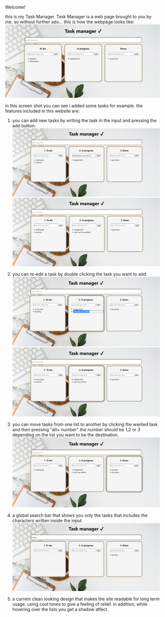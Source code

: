 Welcome!

this is my Task Manager. Task Manager is a web page brought to you by me.
so without further ado... this is how the webpage looks like:
![](images/mainpagess.jpg)

in this screen shot you can see i added some tasks for example.
the features included in this website are:
1. you can add new tasks by writing the task in the input and pressing the add button:
![](images/writingNewTask.png) ![](images/newTaskWasAdded.png)

2. you can re-edit a task by double clicking the task you want to add.
![](images/editTask.png) ![](images/taskEdited.png)

3. you can move tasks from one list to another by clicking the wanted task and then pressing "alt+ number"
the number should be 1,2 or 3 depending on the list you want to be the destination. 
![](images/taskMoved.png)

4. a global search bar that shows you only the tasks that includes the characters written inside the input.
![](images/searchBarDemo.png)

5. a current clean looking design that makes the site readable for long term usage. using cool tones to give a feeling of relief. in addition, while hovering over the lists you get a shadow affect.

